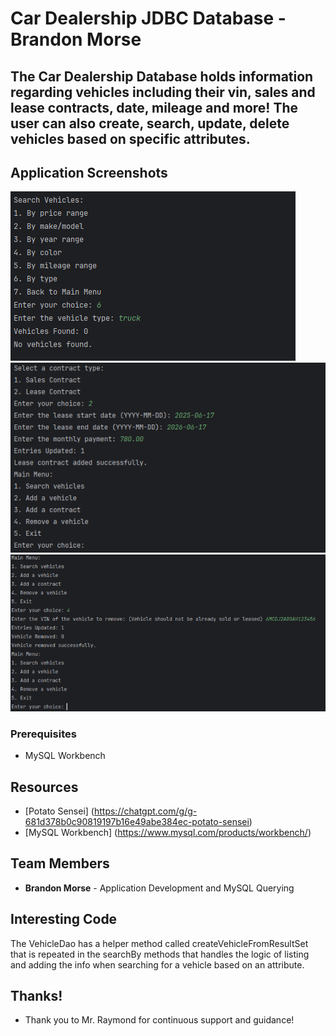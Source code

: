 # Car Dealership JDBC Database - Brandon Morse

## The Car Dealership Database holds information regarding vehicles including their vin, sales and lease contracts, date, mileage and more! The user can also create, search, update, delete vehicles based on specific attributes.

## Application Screenshots

![Application Screenshot_A](ApplicationScreenshot_A.png)
![Application Screenshot_B](ApplicationScreenshot_B.png)
![Application Screenshot_C](ApplicationScreenshot_C.png)

### Prerequisites

- MySQL Workbench

## Resources

- [Potato Sensei] (https://chatgpt.com/g/g-681d378b0c90819197b16e49abe384ec-potato-sensei)
- [MySQL Workbench] (https://www.mysql.com/products/workbench/)

## Team Members

- **Brandon Morse** - Application Development and MySQL Querying


## Interesting Code

The VehicleDao has a helper method called createVehicleFromResultSet that is repeated in the searchBy methods that handles the logic of listing and adding the info when searching for a vehicle based on an attribute.

## Thanks!

- Thank you to Mr. Raymond for continuous support and guidance!
